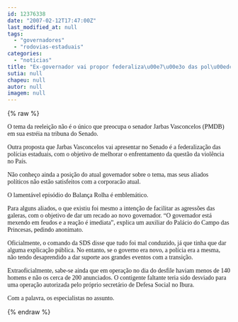 ```yaml
---
id: 12376338
date: "2007-02-12T17:47:00Z"
last_modified_at: null
tags:
  - "governadores"
  - "rodovias-estaduais"
categories:
  - "noticias"
title: "Ex-governador vai propor federaliza\u00e7\u00e3o das pol\u00edcias estaduais"
sutia: null
chapeu: null
autor: null
imagem: null
---
```

{% raw %}
<p><P><FONT face=Verdana>O tema da reeleição não é o único que preocupa o senador Jarbas Vasconcelos (PMDB) em sua estréia na tribuna do Senado.</FONT></P></p>
<p><P><FONT face=Verdana>Outra proposta que Jarbas Vasconcelos vai apresentar no Senado é a federalização das polícias estaduais, com o objetivo de melhorar o enfrentamento da questão da violência no País.</FONT></P></p>
<p><P><FONT face=Verdana>Não conheço ainda a posição do atual governador sobre o tema, mas seus aliados políticos não estão satisfeitos com a corporacão atual.</FONT></P></p>
<p><P><FONT face=Verdana>O lamentável episódio do Balança Rolha é emblemático.</FONT></P></p>
<p><P><FONT face=Verdana>Para alguns aliados, o que existiu foi mesmo a intenção de facilitar as agressões das galeras, com o objetivo de dar um recado ao novo governador. “O governador está mexendo em feudos e a reação é imediata”, explica um auxiliar do Palácio do Campo das Princesas, pedindo anonimato.</FONT></P></p>
<p><P><FONT face=Verdana>Oficialmente, o comando da SDS disse que tudo foi mal conduzido, já que tinha que dar alguma explicação pública. No entanto, se o governo era novo, a polícia era a mesma, não tendo desaprendido a dar suporte aos grandes eventos com a transição.</FONT></P></p>
<p><P><FONT face=Verdana>Extraoficialmente, sabe-se ainda que em operação no dia do desfile haviam menos de 140 homens e não os cerca de 200 anunciados. O contigente faltante teria sido desviado para uma operação autorizada pelo próprio secretário de Defesa Social no Ibura.</FONT></P></p>
<p><P><FONT face=Verdana>Com a palavra, os especialistas no assunto.</FONT></P> </p>
{% endraw %}